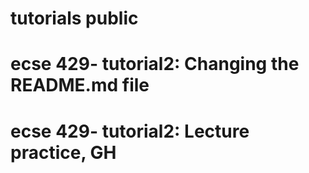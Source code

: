 # tutorials public
# ecse 429- tutorial2: Changing the README.md file
# ecse 429- tutorial2: Lecture practice, GH